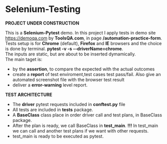 # Selenium-Testing

**PROJECT UNDER CONSTRUCTION**

This is a **Selenium-Pytest** demo. In this project I apply tests in demo site https://demoqa.com by **ToolsQA.com**, in page **/automation-practice-form**.<br/>
Tests setup is for **Chrome** (default), **Firefox** and **IE** browsers and the choice is done by terminal. **pytest -v -s --driverName=chrome**.<br/>
The inputs are static, but are about to be inserted dymamically.<br/>
The main taget is:
  * by the **assertion**, to compare the expected with the actual outcomes
  * create a **report** of test enviroment,test cases test pass/fail. Also give an automated screenshot file with the browser test result
  * deliver a **error-warning** level report.


**TEST ARCHITECTURE**

  * The **driver** pytest requests included in **conftest.py** file<br/>
  * All tests are included in **tests** package.<br/>
  * A **BaseClass** class place in order driver call and test plans, in BaseClass package.<br/>
  * Αfter the plan is ready, we call BaseClass in **test_main**. **!!!** In test_main we can call and another test plans if we want with other requests.<br/>
  * test_main is ready to be executed as pytest.

<!-- Diagram editor https://www.diagrameditor.com/ -->
